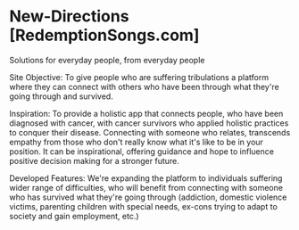 # New-Directions [RedemptionSongs.com]
Solutions for everyday people, from everyday people

Site Objective: To give people who are suffering tribulations a platform where they can connect with others who have been through what they're going through and survived. 

Inspiration: To provide a holistic app that connects people, who have been diagnosed with cancer, with cancer survivors who applied holistic practices to conquer their disease. Connecting with someone who relates, transcends empathy from those who don't really know what it's like to be in your position. It can be inspirational, offering guidance and hope to influence positive decision making for a stronger future.

Developed Features: We're expanding the platform to individuals suffering wider range of difficulties, who will benefit from connecting with someone who has survived what they're going through (addiction, domestic violence victims, parenting children with special needs, ex-cons trying to adapt to society and gain employment, etc.)


